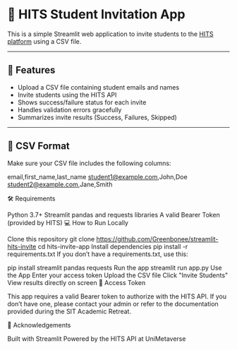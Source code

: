 # 📧 HITS Student Invitation App

This is a simple Streamlit web application to invite students to the [HITS platform](https://datapipes.api.hits.unimetaverse.net) using a CSV file.

---

## 🚀 Features

- Upload a CSV file containing student emails and names
- Invite students using the HITS API
- Shows success/failure status for each invite
- Handles validation errors gracefully
- Summarizes invite results (Success, Failures, Skipped)

---

## 📂 CSV Format

Make sure your CSV file includes the following columns:

email,first_name,last_name
student1@example.com,John,Doe
student2@example.com,Jane,Smith

🛠 Requirements

Python 3.7+
Streamlit
pandas and requests libraries
A valid Bearer Token (provided by HITS)
💻 How to Run Locally

Clone this repository
git clone https://github.com/Greenbonee/streamlit-hits-invite
cd hits-invite-app
Install dependencies
pip install -r requirements.txt
If you don’t have a requirements.txt, use this:

pip install streamlit pandas requests
Run the app
streamlit run app.py
Use the App
Enter your access token
Upload the CSV file
Click "Invite Students"
View results directly on screen
🔐 Access Token

This app requires a valid Bearer token to authorize with the HITS API. If you don’t have one, please contact your admin or refer to the documentation provided during the SIT Academic Retreat.

🙌 Acknowledgements

Built with Streamlit
Powered by the HITS API at UniMetaverse